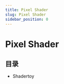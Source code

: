 ```yaml
---
title: Pixel Shader
slug: Pixel Shader
sidebar_position: 0
---
```



# Pixel Shader

## 目录

- Shadertoy

